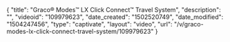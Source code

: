 {
    "title": "Graco&reg; Modes&trade; LX Click Connect&trade; Travel System",
    "description": "",
    "videoid": "109979623",
    "date_created": "1502520749",
    "date_modified": "1504247456",
    "type": "captivate",
    "layout": "video",
    "url": "\/v\/graco-modes-lx-click-connect-travel-system\/109979623"
}